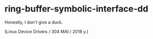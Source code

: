 # ring-buffer-symbolic-interface-dd
Honestly, I don't give a duck.

(Linux Device Drivers / 304 MAI / 2018 y.)
